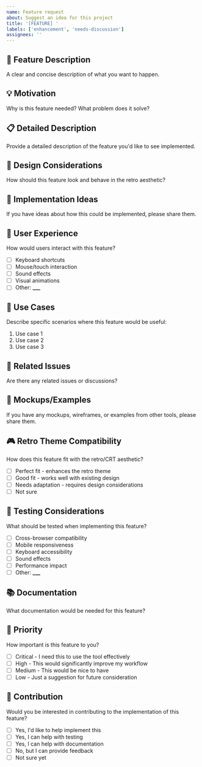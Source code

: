 ```yaml
---
name: Feature request
about: Suggest an idea for this project
title: '[FEATURE] '
labels: ['enhancement', 'needs-discussion']
assignees: ''
---
```


## 🚀 Feature Description

A clear and concise description of what you want to happen.

## 💡 Motivation

Why is this feature needed? What problem does it solve?

## 📋 Detailed Description

Provide a detailed description of the feature you'd like to see implemented.

## 🎨 Design Considerations

How should this feature look and behave in the retro aesthetic?

## 🔧 Implementation Ideas

If you have ideas about how this could be implemented, please share them.

## 📱 User Experience

How would users interact with this feature?

- [ ] Keyboard shortcuts
- [ ] Mouse/touch interaction
- [ ] Sound effects
- [ ] Visual animations
- [ ] Other: ****\_\_\_****

## 🎯 Use Cases

Describe specific scenarios where this feature would be useful:

1. Use case 1
2. Use case 2
3. Use case 3

## 🔗 Related Issues

Are there any related issues or discussions?

## 📸 Mockups/Examples

If you have any mockups, wireframes, or examples from other tools, please share them.

## 🎮 Retro Theme Compatibility

How does this feature fit with the retro/CRT aesthetic?

- [ ] Perfect fit - enhances the retro theme
- [ ] Good fit - works well with existing design
- [ ] Needs adaptation - requires design considerations
- [ ] Not sure

## 🧪 Testing Considerations

What should be tested when implementing this feature?

- [ ] Cross-browser compatibility
- [ ] Mobile responsiveness
- [ ] Keyboard accessibility
- [ ] Sound effects
- [ ] Performance impact
- [ ] Other: ****\_\_\_****

## 📚 Documentation

What documentation would be needed for this feature?

## 🎯 Priority

How important is this feature to you?

- [ ] Critical - I need this to use the tool effectively
- [ ] High - This would significantly improve my workflow
- [ ] Medium - This would be nice to have
- [ ] Low - Just a suggestion for future consideration

## 🤝 Contribution

Would you be interested in contributing to the implementation of this feature?

- [ ] Yes, I'd like to help implement this
- [ ] Yes, I can help with testing
- [ ] Yes, I can help with documentation
- [ ] No, but I can provide feedback
- [ ] Not sure yet
